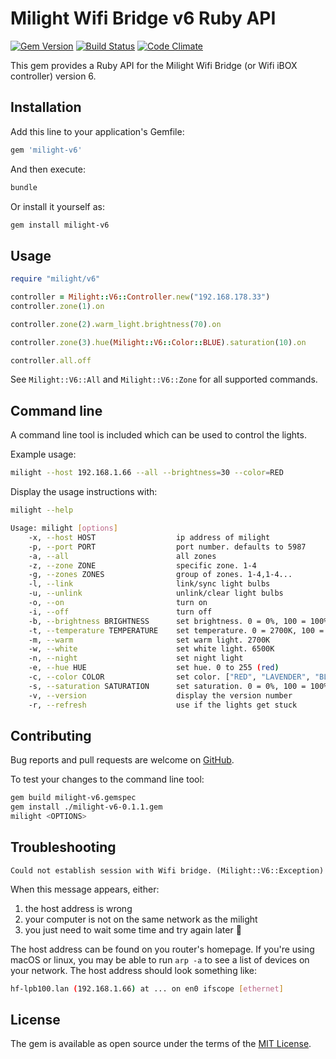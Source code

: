 # Milight Wifi Bridge v6 Ruby API

[![Gem Version](https://badge.fury.io/rb/milight-v6.svg)](https://badge.fury.io/rb/milight-v6)
[![Build Status](https://travis-ci.org/ppostma/milight-v6-api.svg?branch=master)](https://travis-ci.org/ppostma/milight-v6-api)
[![Code Climate](https://codeclimate.com/github/ppostma/milight-v6-api/badges/gpa.svg)](https://codeclimate.com/github/ppostma/milight-v6-api)

This gem provides a Ruby API for the Milight Wifi Bridge (or Wifi iBOX controller) version 6.

## Installation

Add this line to your application's Gemfile:

```ruby
gem 'milight-v6'
```

And then execute:

```bash
bundle
```

Or install it yourself as:

```bash
gem install milight-v6
```

## Usage

```ruby
require "milight/v6"

controller = Milight::V6::Controller.new("192.168.178.33")
controller.zone(1).on

controller.zone(2).warm_light.brightness(70).on

controller.zone(3).hue(Milight::V6::Color::BLUE).saturation(10).on

controller.all.off
```

See `Milight::V6::All` and `Milight::V6::Zone` for all supported commands.

## Command line

A command line tool is included which can be used to control the lights.

Example usage:

```bash
milight --host 192.168.1.66 --all --brightness=30 --color=RED
```

Display the usage instructions with:

```bash
milight --help
```

```bash
Usage: milight [options]
    -x, --host HOST                  ip address of milight
    -p, --port PORT                  port number. defaults to 5987
    -a, --all                        all zones
    -z, --zone ZONE                  specific zone. 1-4
    -g, --zones ZONES                group of zones. 1-4,1-4...
    -l, --link                       link/sync light bulbs
    -u, --unlink                     unlink/clear light bulbs
    -o, --on                         turn on
    -i, --off                        turn off
    -b, --brightness BRIGHTNESS      set brightness. 0 = 0%, 100 = 100%
    -t, --temperature TEMPERATURE    set temperature. 0 = 2700K, 100 = 6500K
    -m, --warm                       set warm light. 2700K
    -w, --white                      set white light. 6500K
    -n, --night                      set night light
    -e, --hue HUE                    set hue. 0 to 255 (red)
    -c, --color COLOR                set color. ["RED", "LAVENDER", "BLUE", "AQUA", "GREEN", "LIME", "YELLOW", "ORANGE"]
    -s, --saturation SATURATION      set saturation. 0 = 0%, 100 = 100%
    -v, --version                    display the version number
    -r, --refresh                    use if the lights get stuck
```

## Contributing

Bug reports and pull requests are welcome on [GitHub](https://github.com/ppostma/milight-v6-api).

To test your changes to the command line tool:

```bash
gem build milight-v6.gemspec
gem install ./milight-v6-0.1.1.gem
milight <OPTIONS>
```

## Troubleshooting

`Could not establish session with Wifi bridge. (Milight::V6::Exception)`

When this message appears, either:

1. the host address is wrong
2. your computer is not on the same network as the milight
3. you just need to wait some time and try again later 🤷

The host address can be found on you router's homepage. If you're using macOS or linux, you may be able to run `arp -a` to see a list of devices on your network. The host address should look something like:

```bash
hf-lpb100.lan (192.168.1.66) at ... on en0 ifscope [ethernet]
```

## License

The gem is available as open source under the terms of the [MIT License](https://opensource.org/licenses/MIT).

